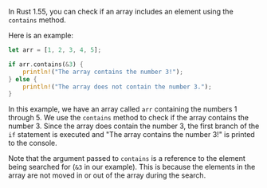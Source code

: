 In Rust 1.55, you can check if an array includes an element using the `contains` method. 

Here is an example:

```rust
let arr = [1, 2, 3, 4, 5];

if arr.contains(&3) {
    println!("The array contains the number 3!");
} else {
    println!("The array does not contain the number 3.");
}
```

In this example, we have an array called `arr` containing the numbers 1 through 5. We use the `contains` method to check if the array contains the number 3. Since the array does contain the number 3, the first branch of the `if` statement is executed and "The array contains the number 3!" is printed to the console.

Note that the argument passed to `contains` is a reference to the element being searched for (`&3` in our example). This is because the elements in the array are not moved in or out of the array during the search.